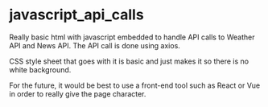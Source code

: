 # javascript_api_calls

Really basic html with javascript embedded to handle API calls to Weather API and News API. The API call is done using axios.

CSS style sheet that goes with it is basic and just makes it so there is no white background. 

For the future, it would be best to use a front-end tool such as React or Vue in order to really give the page character. 
